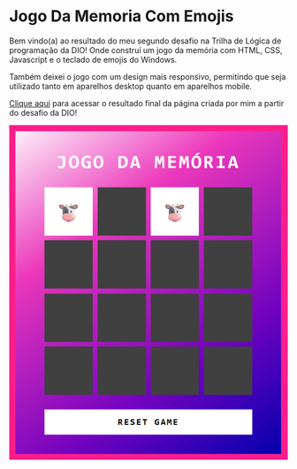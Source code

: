 # Jogo Da Memoria Com Emojis

Bem vindo(a) ao resultado do meu segundo desafio na Trilha de Lógica de programação da DIO! Onde construí um jogo da memória com HTML, CSS, Javascript e o teclado de emojis do Windows.

Também deixei o jogo com um design mais responsivo, permitindo que seja utilizado tanto em aparelhos desktop quanto em aparelhos mobile. 

[Clique aqui](https://htolentino.github.io/JogoDaMemoriaComEmojis/) para acessar o resultado final da página criada por mim a partir do desafio da DIO!

![image](./src/images/resultado.png)
